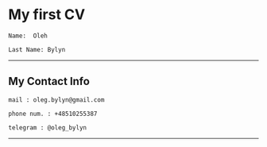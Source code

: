 # My first CV

```
Name:  Oleh

Last Name: Bylyn
```

---

## My Contact Info

```
mail : oleg.bylyn@gmail.com

phone num. : +48510255387

telegram : @oleg_bylyn

```

---
